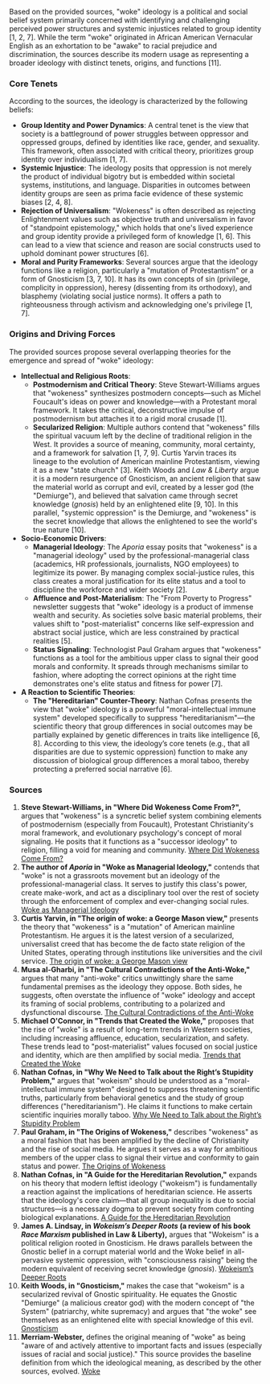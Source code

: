 Based on the provided sources, "woke" ideology is a political and social belief system primarily concerned with identifying and challenging perceived power structures and systemic injustices related to group identity [1, 2, 7]. While the term "woke" originated in African American Vernacular English as an exhortation to be "awake" to racial prejudice and discrimination, the sources describe its modern usage as representing a broader ideology with distinct tenets, origins, and functions [11].

### Core Tenets

According to the sources, the ideology is characterized by the following beliefs:

*   **Group Identity and Power Dynamics**: A central tenet is the view that society is a battleground of power struggles between oppressor and oppressed groups, defined by identities like race, gender, and sexuality. This framework, often associated with critical theory, prioritizes group identity over individualism [1, 7].
*   **Systemic Injustice**: The ideology posits that oppression is not merely the product of individual bigotry but is embedded within societal systems, institutions, and language. Disparities in outcomes between identity groups are seen as prima facie evidence of these systemic biases [2, 4, 8].
*   **Rejection of Universalism**: "Wokeness" is often described as rejecting Enlightenment values such as objective truth and universalism in favor of "standpoint epistemology," which holds that one's lived experience and group identity provide a privileged form of knowledge [1, 6]. This can lead to a view that science and reason are social constructs used to uphold dominant power structures [6].
*   **Moral and Purity Frameworks**: Several sources argue that the ideology functions like a religion, particularly a "mutation of Protestantism" or a form of Gnosticism [3, 7, 10]. It has its own concepts of sin (privilege, complicity in oppression), heresy (dissenting from its orthodoxy), and blasphemy (violating social justice norms). It offers a path to righteousness through activism and acknowledging one's privilege [1, 7].

### Origins and Driving Forces

The provided sources propose several overlapping theories for the emergence and spread of "woke" ideology:

*   **Intellectual and Religious Roots**:
    *   **Postmodernism and Critical Theory**: Steve Stewart-Williams argues that "wokeness" synthesizes postmodern concepts—such as Michel Foucault's ideas on power and knowledge—with a Protestant moral framework. It takes the critical, deconstructive impulse of postmodernism but attaches it to a rigid moral crusade [1].
    *   **Secularized Religion**: Multiple authors contend that "wokeness" fills the spiritual vacuum left by the decline of traditional religion in the West. It provides a source of meaning, community, moral certainty, and a framework for salvation [1, 7, 9]. Curtis Yarvin traces its lineage to the evolution of American mainline Protestantism, viewing it as a new "state church" [3]. Keith Woods and *Law & Liberty* argue it is a modern resurgence of Gnosticism, an ancient religion that saw the material world as corrupt and evil, created by a lesser god (the "Demiurge"), and believed that salvation came through secret knowledge (*gnosis*) held by an enlightened elite [9, 10]. In this parallel, "systemic oppression" is the Demiurge, and "wokeness" is the secret knowledge that allows the enlightened to see the world's true nature [10].
*   **Socio-Economic Drivers**:
    *   **Managerial Ideology**: The *Aporia* essay posits that "wokeness" is a "managerial ideology" used by the professional-managerial class (academics, HR professionals, journalists, NGO employees) to legitimize its power. By managing complex social-justice rules, this class creates a moral justification for its elite status and a tool to discipline the workforce and wider society [2].
    *   **Affluence and Post-Materialism**: The "From Poverty to Progress" newsletter suggests that "woke" ideology is a product of immense wealth and security. As societies solve basic material problems, their values shift to "post-materialist" concerns like self-expression and abstract social justice, which are less constrained by practical realities [5].
    *   **Status Signaling**: Technologist Paul Graham argues that "wokeness" functions as a tool for the ambitious upper class to signal their good morals and conformity. It spreads through mechanisms similar to fashion, where adopting the correct opinions at the right time demonstrates one's elite status and fitness for power [7].
*   **A Reaction to Scientific Theories**:
    *   **The "Hereditarian" Counter-Theory**: Nathan Cofnas presents the view that "woke" ideology is a powerful "moral-intellectual immune system" developed specifically to suppress "hereditarianism"—the scientific theory that group differences in social outcomes may be partially explained by genetic differences in traits like intelligence [6, 8]. According to this view, the ideology’s core tenets (e.g., that all disparities are due to systemic oppression) function to make any discussion of biological group differences a moral taboo, thereby protecting a preferred social narrative [6].

### Sources

1.  **Steve Stewart-Williams, in "Where Did Wokeness Come From?",** argues that "wokeness" is a syncretic belief system combining elements of postmodernism (especially from Foucault), Protestant Christianity's moral framework, and evolutionary psychology's concept of moral signaling. He posits that it functions as a "successor ideology" to religion, filling a void for meaning and community. [Where Did Wokeness Come From?](https://www.stevestewartwilliams.com/p/where-did-wokeness-come-from)
2.  **The author of *Aporia* in "Woke as Managerial Ideology,"** contends that "woke" is not a grassroots movement but an ideology of the professional-managerial class. It serves to justify this class's power, create make-work, and act as a disciplinary tool over the rest of society through the enforcement of complex and ever-changing social rules. [Woke as Managerial Ideology](https://www.aporiamagazine.com/p/woke-as-managerial-ideology)
3.  **Curtis Yarvin, in "The origin of woke: a George Mason view,"** presents the theory that "wokeness" is a "mutation" of American mainline Protestantism. He argues it is the latest version of a secularized, universalist creed that has become the de facto state religion of the United States, operating through institutions like universities and the civil service. [The origin of woke: a George Mason view](https://graymirror.substack.com/p/the-origin-of-woke-a-george-mason)
4.  **Musa al-Gharbi, in "The Cultural Contradictions of the Anti-Woke,"** argues that many "anti-woke" critics unwittingly share the same fundamental premises as the ideology they oppose. Both sides, he suggests, often overstate the influence of "woke" ideology and accept its framing of social problems, contributing to a polarized and dysfunctional discourse. [The Cultural Contradictions of the Anti-Woke](https://musaalgharbi.substack.com/p/the-cultural-contradictions-of-the)
5.  **Michael O'Connor, in "Trends that Created the Woke,"** proposes that the rise of "woke" is a result of long-term trends in Western societies, including increasing affluence, education, secularization, and safety. These trends lead to "post-materialist" values focused on social justice and identity, which are then amplified by social media. [Trends that Created the Woke](https://frompovertytoprogress.substack.com/p/trends-that-created-the-woke)
6.  **Nathan Cofnas, in "Why We Need to Talk about the Right’s Stupidity Problem,"** argues that "wokeism" should be understood as a "moral-intellectual immune system" designed to suppress threatening scientific truths, particularly from behavioral genetics and the study of group differences ("hereditarianism"). He claims it functions to make certain scientific inquiries morally taboo. [Why We Need to Talk about the Right’s Stupidity Problem](https://ncofnas.com/p/why-we-need-to-talk-about-the-rights)
7.  **Paul Graham, in "The Origins of Wokeness,"** describes "wokeness" as a moral fashion that has been amplified by the decline of Christianity and the rise of social media. He argues it serves as a way for ambitious members of the upper class to signal their virtue and conformity to gain status and power. [The Origins of Wokeness](https://paulgraham.com/woke.html)
8.  **Nathan Cofnas, in "A Guide for the Hereditarian Revolution,"** expands on his theory that modern leftist ideology ("wokeism") is fundamentally a reaction against the implications of hereditarian science. He asserts that the ideology's core claim—that all group inequality is due to social structures—is a necessary dogma to prevent society from confronting biological explanations. [A Guide for the Hereditarian Revolution](https://ncofnas.com/p/a-guide-for-the-hereditarian-revolution)
9.  **James A. Lindsay, in *Wokeism’s Deeper Roots* (a review of his book *Race Marxism* published in Law & Liberty),** argues that "Wokeism" is a political religion rooted in Gnosticism. He draws parallels between the Gnostic belief in a corrupt material world and the Woke belief in all-pervasive systemic oppression, with "consciousness raising" being the modern equivalent of receiving secret knowledge (*gnosis*). [Wokeism’s Deeper Roots](https://lawliberty.org/book-review/wokeisms-deeper-roots)
10. **Keith Woods, in "Gnosticism,"** makes the case that "wokeism" is a secularized revival of Gnostic spirituality. He equates the Gnostic "Demiurge" (a malicious creator god) with the modern concept of "the System" (patriarchy, white supremacy) and argues that "the woke" see themselves as an enlightened elite with special knowledge of this evil. [Gnosticism](https://keithwoods.pub/p/gnosticism)
11. **Merriam-Webster,** defines the original meaning of "woke" as being "aware of and actively attentive to important facts and issues (especially issues of racial and social justice)." This source provides the baseline definition from which the ideological meaning, as described by the other sources, evolved. [Woke](https://www.merriam-webster.com/dictionary/woke)